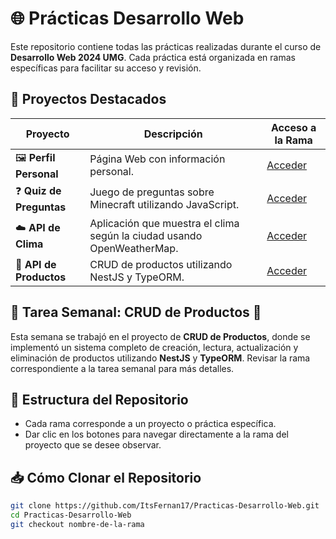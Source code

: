 # 🌐 Prácticas Desarrollo Web

Este repositorio contiene todas las prácticas realizadas durante el curso de **Desarrollo Web 2024 UMG**. Cada práctica está organizada en ramas específicas para facilitar su acceso y revisión.

## 🚀 Proyectos Destacados

| Proyecto                | Descripción                                              | Acceso a la Rama               |
|-------------------------|----------------------------------------------------------|--------------------------------|
| 🖼️ **Perfil Personal**   | Página Web con información personal. | [Acceder](https://github.com/ItsFernan17/Practicas-Desarrollo-Web/tree/Perfil-Estudiante) |
| ❓ **Quiz de Preguntas**  | Juego de preguntas sobre Minecraft utilizando JavaScript. | [Acceder](https://github.com/ItsFernan17/Practicas-Desarrollo-Web/tree/Quiz) |
| ☁️ **API de Clima**      | Aplicación que muestra el clima según la ciudad usando OpenWeatherMap. | [Acceder](https://github.com/ItsFernan17/Practicas-Desarrollo-Web/tree/API-Clima) |
| 🛒 **API de Productos**  | CRUD de productos utilizando NestJS y TypeORM.            | [Acceder](https://github.com/ItsFernan17/Practicas-Desarrollo-Web/tree/API-Productos) |

## 📅 Tarea Semanal: CRUD de Productos 🛒

Esta semana se trabajó en el proyecto de **CRUD de Productos**, donde se implementó un sistema completo de creación, lectura, actualización y eliminación de productos utilizando **NestJS** y **TypeORM**. Revisar la rama correspondiente a la tarea semanal para más detalles.

## 📂 Estructura del Repositorio

- Cada rama corresponde a un proyecto o práctica específica.
- Dar clic en los botones para navegar directamente a la rama del proyecto que se desee observar.

## 📥 Cómo Clonar el Repositorio

```bash
git clone https://github.com/ItsFernan17/Practicas-Desarrollo-Web.git
cd Practicas-Desarrollo-Web
git checkout nombre-de-la-rama
